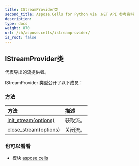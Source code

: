 ```yaml
---
title: IStreamProvider类
second_title: Aspose.Cells for Python via .NET API 参考资料
description:
type: docs
weight: 870
url: /zh/aspose.cells/istreamprovider/
is_root: false
---
```

## IStreamProvider类
代表导出的流提供者。



IStreamProvider 类型公开了以下成员：

### 方法
|方法|描述|
| :- | :- |
| [init_stream(options)](/cells/python-net/zh/aspose.cells/istreamprovider/init_stream/#StreamProviderOptions) |获取流。|
| [close_stream(options)](/cells/python-net/zh/aspose.cells/istreamprovider/close_stream/#StreamProviderOptions) |关闭流。|



### 也可以看看
* 模块 [aspose.cells](..)
